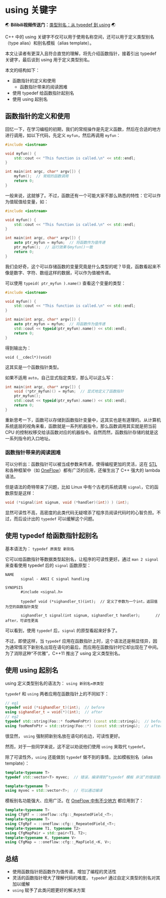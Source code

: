 # using 关键字

:earth_asia: **Bilibili视频传送门：**[类型别名：从 typedef 到 using](https://www.bilibili.com/video/BV1Cq4y1A7Zk) :earth_asia:

C++ 中的 using 关键字不仅可以用于使用名称空间，还可以用于定义类型别名（type alias）和别名模板（alias template）。

本文让读者有更深入且符合直觉的理解，将先介绍函数指针，接着引出 typedef 关键字，最后谈到 using 用于定义类型别名。

本文的结构如下：

- 函数指针的定义和使用
  - 函数指针带来的阅读困难
- 使用 typedef 给函数指针起别名
- 使用 using 起别名

## 函数指针的定义和使用

回忆一下，在学习编程的初期，我们的常规操作是先定义函数，然后在合适的地方进行调用，如以下代码，先定义 `myfun`，然后再调用 `myfun`：

```c++
#include <iostream>

void myfun() {
	std::cout << "This function is called.\n" << std::endl;
}

int main(int argc, char* argv[]) {
	myfun();  // 常规的函数调用
	return 0;
}
```

一般来说，这就够了。不过，函数还有一个可能大家不那么熟悉的特性：它可以作为值赋值给变量，如：

```c++
#include <iostream>

void myfun() {
	std::cout << "This function is called.\n" << std::endl;
}

int main(int argc, char* argv[]) {
	auto ptr_myfun = myfun;  // 将函数作为值传递
	ptr_myfun();  // 运行效果与myfun()一致
	return 0;
}
```

我们会好奇，这个可以存储函数的变量究竟是什么类型的呢？毕竟，函数看起来不像是数字、字符、数组这样的数据，可以作为值被传递。

可以使用 `typeid( ptr_myfun ).name()` 查看这个变量的类型：

```c++
#include <iostream>

void myfun() {
	std::cout << "This function is called.\n" << std::endl;
}

int main(int argc, char* argv[]) {
	auto ptr_myfun = myfun;  // 将函数作为值传递
	std::cout << typeid(ptr_myfun).name() << std::endl;
	return 0;
}
```

得到输出为：

```text
void (__cdecl*)(void)
```

这其实是一个函数指针类型。

如果不适用 `auto`，自己显式指定类型，那么可以这么写：

```c++
int main(int argc, char* argv[]) {
	void (*ptr_myfun)() = myfun;  // 显式地定义了函数指针
	ptr_myfun();
	std::cout << typeid(ptr_myfun).name() << std::endl;
	return 0;
}
```

重新思考一下，函数可以存储到函数指针变量中，这其实也是有道理的。从计算机系统底层的视角来看，函数就是一系列机器指令，那么函数调用其实就是把当前 CPU 的控制权移交给该函数对应的机器指令。自然而然，函数指针存储的就是这一系列指令的入口地址。

### 函数指针带来的阅读困难

可以分析出：函数指针可以被当成参数来传递，使得编程更加的灵活，这在 [STL](https://github.com/microsoft/STL/blob/main/stl/src/cthread.cpp#L109)和各种框架中（如 [OneFlow](https://github.com/Oneflow-Inc/oneflow/blob/master/oneflow/core/intrusive/ref.h#L58)）都有广泛的应用，还催生出了 C++ 强大的 lambda 语法。

但是语法的奇特带来了问题，比如 Linux 中有个古老的系统调用 `signal`，它的函数原型是这样：

```c++
void (*signal(int signum, void (*handler)(int)) ) (int);
```

显然可读性不高，高密度的此类代码无疑增添了程序员阅读代码时的心智负担。不过，而后设计出的 `typedef` 可以缓解这个问题。

## 使用 typedef 给函数指针起别名

基本语法为： `typedef 原类型 新别名`

它可以给函数指针等数据类型起别名，让程序的可读性更好。通过 `man 2 signal` 来查看使用 typedef 后的 `signal` 函数原型：

```text
NAME
       signal - ANSI C signal handling

SYNOPSIS
       #include <signal.h>

       typedef void (*sighandler_t)(int);  // 定义了参数为一个int，返回值为空的函数指针类型
       
       sighandler_t signal(int signum, sighandler_t handler);  		// after，可读性更高
```

可以看到，使用 `typedef` 后，`signal` 的原型看起来好多了。

不过，即使这样，当 `typedef` 应用在函数指针上时，这个语法还是稍显怪异，因为通常情况下新别名出现在语句的最后，而应用在函数指针时它却出现在了中间。为了消除这种“不优雅”，C++11 推出了 using 定义类型别名。

## 使用 using 起别名

using 定义类型别名的语法为： `using 新别名=原类型`

`typedef` 和 `using` 两者应用在函数指针上的不同如下：

```c++
// eg1
typedef void (*sighandler_t)(int);  // before
using sighandler_t = void(*)(int);  // after
// eg2
typedef std::string(Foo::* fooMemFnPtr) (const std::string&);  // before
using fooMemFnPtr = std::string(Foo::*) (const std::string&);  // after
```

很显然， `using` 强制把新别名放在语句的右边，可读性更好。

然而，对于一些同学来说，这不足以劝说他们使用 `using` 来取代 `typedef`。

除了可读性外，`using` 还能做到 `typedef` 做不到的事情，比如模板别名（alias template）：

```c++
template<typename T>
typedef std::vector<T> myvec;  // 错误，编译得到“typedef 模板 非法”的错误提示

template<typename T>
using myvec = std::vector<T>;  // 可以通过编译
```

模板别名功能强大、应用广泛。在 [OneFlow 中有不少地方](https://github.com/Oneflow-Inc/oneflow/blob/master/oneflow/core/common/cfg.h#L30-L36) 都应用到了：

```c++
template<typename T>
using CfgRf = ::oneflow::cfg::_RepeatedField_<T>;
template<typename T>
using CfgRpf = ::oneflow::cfg::_RepeatedField_<T>;
template<typename T1, typename T2>
using CfgMapPair = std::pair<T1, T2>;
template<typename K, typename V>
using CfgMap = ::oneflow::cfg::_MapField_<K, V>;
```

## 总结

- 使用函数指针把函数作为值传递，增加了编程的灵活性
- 灵活的函数指针增大了理解代码的难度， `typedef` 通过自定义类型的别名对其加以缓解
- `using` 赋予了此类问题更好的解决方案
